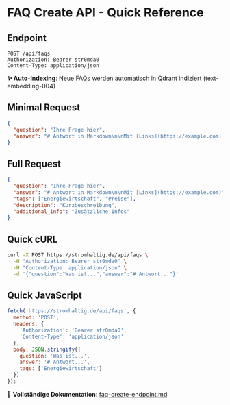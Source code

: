 # FAQ Create API - Quick Reference

## Endpoint
```
POST /api/faqs
Authorization: Bearer str0mda0
Content-Type: application/json
```

**✨ Auto-Indexing**: Neue FAQs werden automatisch in Qdrant indiziert (text-embedding-004)

## Minimal Request
```json
{
  "question": "Ihre Frage hier",
  "answer": "# Antwort in Markdown\n\nMit [Links](https://example.com) und **Formatierung**"
}
```

## Full Request
```json
{
  "question": "Ihre Frage hier",
  "answer": "# Antwort in Markdown\n\nMit [Links](https://example.com)",
  "tags": ["Energiewirtschaft", "Preise"],
  "description": "Kurzbeschreibung",
  "additional_info": "Zusätzliche Infos"
}
```

## Quick cURL
```bash
curl -X POST https://stromhaltig.de/api/faqs \
  -H "Authorization: Bearer str0mda0" \
  -H "Content-Type: application/json" \
  -d '{"question":"Was ist...","answer":"# Antwort..."}'
```

## Quick JavaScript
```javascript
fetch('https://stromhaltig.de/api/faqs', {
  method: 'POST',
  headers: {
    'Authorization': 'Bearer str0mda0',
    'Content-Type': 'application/json'
  },
  body: JSON.stringify({
    question: 'Was ist...',
    answer: '# Antwort...',
    tags: ['Energiewirtschaft']
  })
});
```

📖 **Vollständige Dokumentation**: [faq-create-endpoint.md](./faq-create-endpoint.md)

